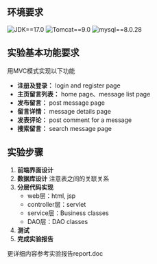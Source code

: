 ## 环境要求
![JDK==17.0](https://img.shields.io/badge/JDK-==17.0-orange.svg) ![Tomcat==9.0](https://img.shields.io/badge/Tomcat-==9.0-yellow.svg)  ![mysql==8.0.28](https://img.shields.io/badge/mysql-==8.0.28-blue.svg)

## 实验基本功能要求
用MVC模式实现以下功能
- **注册及登录：** login and register page
- **主页留言列表：** home page、message list page                       
- **发布留言：** post message page
- **留言详情：** message details page                                                  
- **发表评论：** post comment for a message                                   
- **搜索留言：** search message page                            

## 实验步骤
1. **前端界面设计**
2. **数据库设计**
	注意表之间的关联关系
3. **分层代码实现**
	- web层：html, jsp
	- controller层：servlet
	- service层：Business classes
	- DAO层：DAO classes
4. **测试**
5. **完成实验报告**
   
更详细内容参考实验报告report.doc
